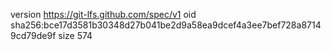 version https://git-lfs.github.com/spec/v1
oid sha256:bce17d3581b30348d27b041be2d9a58ea9dcef4a3ee7bef728a87149cd79de9f
size 574
